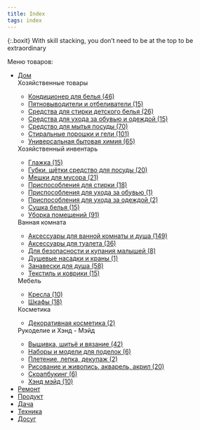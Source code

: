 ```yaml
---
title: Index
tags: index
---
```


{:.boxit}
With skill stacking, you don’t need to be at the top to be extraordinary

<link rel="stylesheet" href="/assets/css/subcategories.css">
<script src="/assets/js/subcategories.js"/></script>
<?// aside left/right ?>
<aside class="is-aside__aside is-aside__aside_left">
<?// .goods-menu ?>
<div class="goods-menu">
<div class="goods-menu__title">Меню товаров:</div>
<ul class="goods-menu__list">
<li class="goods-menu__item"><a href="#" class="goods-menu__link">Дом</a>
<div class="goods-menu__subcategories">
<?// .subcategories-block ?>
<div class="subcategories-block">
<?// item ?>
<div class="subcategories-block__item">
<div class="subcategories-block__item-title">Хозяйственные товары</div>
<ul class="subcategories-block__item-list">
<li><a href="#" class="subcategories-block__item-link">Кондиционер для белья (46)</a></li>
<li><a href="#" class="subcategories-block__item-link">Пятновыводители и отбеливатели (15)</a></li>
<li><a href="#" class="subcategories-block__item-link">Средства для стирки детского белья (26)</a></li>
<li><a href="#" class="subcategories-block__item-link">Средства для ухода за обувью и одеждой (15)</a></li>
<li><a href="#" class="subcategories-block__item-link">Средство для мытья посуды (70)</a></li>
<li><a href="#" class="subcategories-block__item-link">Стиральные порошки и гели (101)</a></li>
<li><a href="#" class="subcategories-block__item-link">Универсальная бытовая химия (65)</a></li>
</ul>
</div>
<?// item ?>
<?// item ?>
<div class="subcategories-block__item">
<div class="subcategories-block__item-title">Хозяйственный инвентарь</div>
<ul class="subcategories-block__item-list">
<li><a href="#" class="subcategories-block__item-link">Глажка (15)</a></li>
<li><a href="#" class="subcategories-block__item-link">Губки, щётки средство для посуды (20)</a></li>
<li><a href="#" class="subcategories-block__item-link">Мешки для мусора (21)</a></li>
<li><a href="#" class="subcategories-block__item-link">Приспособления для стирки (18)</a></li>
<li><a href="#" class="subcategories-block__item-link">Приспособления для ухода за обувью (1)</a></li>
<li><a href="#" class="subcategories-block__item-link">Приспособления для ухода за одеждой (2)</a></li>
<li><a href="#" class="subcategories-block__item-link">Сушка белья (15)</a></li>
<li><a href="#" class="subcategories-block__item-link">Уборка помещений (91)</a></li>
</ul>
</div>
<?// item ?>
<?// item ?>
<div class="subcategories-block__item">
<div class="subcategories-block__item-title">Ванная комната</div>
<ul class="subcategories-block__item-list">
<li><a href="#" class="subcategories-block__item-link">Аксессуары для ванной комнаты и душа (149)</a></li>
<li><a href="#" class="subcategories-block__item-link">Аксессуары для туалета (36)</a></li>
<li><a href="#" class="subcategories-block__item-link">Для безопасности и купания малышей (8)</a></li>
<li><a href="#" class="subcategories-block__item-link">Душевые насадки и краны (1)</a></li>
<li><a href="#" class="subcategories-block__item-link">Занавески для душа (58)</a></li>
<li><a href="#" class="subcategories-block__item-link">Текстиль и коврики (15) </a></li>
</ul>
</div>
<?// item ?>
<?// item ?>
<div class="subcategories-block__item">
<div class="subcategories-block__item-title">Мебель</div>
<ul class="subcategories-block__item-list">
<li><a href="#" class="subcategories-block__item-link">Кресла (10)</a></li>
<li><a href="#" class="subcategories-block__item-link">Шкафы (18)</a></li>
</ul>
</div>
<?// item ?>
<?// item ?>
<div class="subcategories-block__item">
<div class="subcategories-block__item-title">Косметика</div>
<ul class="subcategories-block__item-list">
<li><a href="#" class="subcategories-block__item-link">Декоративная косметика (2) </a></li>
</ul>
</div>
<?// item ?>
<?// item ?>
<div class="subcategories-block__item">
<div class="subcategories-block__item-title">Рукоделие и Хэнд - Мэйд</div>
<ul class="subcategories-block__item-list">
<li><a href="#" class="subcategories-block__item-link">Вышивка, шитьё и вязание (42)</a></li>
<li><a href="#" class="subcategories-block__item-link">Наборы и модели для поделок (6)</a></li>
<li><a href="#" class="subcategories-block__item-link">Плетение, лепка, декупаж (2)</a></li>
<li><a href="#" class="subcategories-block__item-link">Рисование и живопись, акварель, акрил (20)</a></li>
<li><a href="#" class="subcategories-block__item-link">Скрапбукинг (6)</a></li>
<li><a href="#" class="subcategories-block__item-link">Хэнд мэйд (10)</a></li>
</ul>
</div>
<?// item ?>
</div>
<?// .subcategories-block ?>
</div>
</li>
<li class="goods-menu__item"><a href="#" class="goods-menu__link">Ремонт</a></li>
<li class="goods-menu__item"><a href="#" class="goods-menu__link">Продукт</a></li>
<li class="goods-menu__item"><a href="#" class="goods-menu__link">Дача</a></li>
<li class="goods-menu__item"><a href="#" class="goods-menu__link">Техника</a></li>
<li class="goods-menu__item"><a href="#" class="goods-menu__link">Досуг</a></li>
</ul>
</div>
<?// .goods-menu ?>
</aside>
<?// aside ?>
